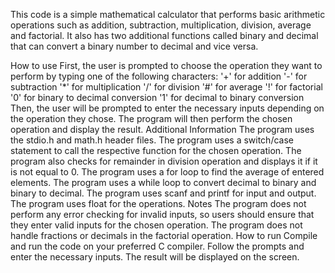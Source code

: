 This code is a simple mathematical calculator that performs basic arithmetic operations such as addition, subtraction, multiplication, division, average and factorial. It also has two additional functions called binary and decimal that can convert a binary number to decimal and vice versa.

How to use
First, the user is prompted to choose the operation they want to perform by typing one of the following characters:
'+' for addition
'-' for subtraction
'*' for multiplication
'/' for division
'#' for average
'!' for factorial
'0' for binary to decimal conversion
'1' for decimal to binary conversion
Then, the user will be prompted to enter the necessary inputs depending on the operation they chose.
The program will then perform the chosen operation and display the result.
Additional Information
The program uses the stdio.h and math.h header files.
The program uses a switch/case statement to call the respective function for the chosen operation.
The program also checks for remainder in division operation and displays it if it is not equal to 0.
The program uses a for loop to find the average of entered elements.
The program uses a while loop to convert decimal to binary and binary to decimal.
The program uses scanf and printf for input and output.
The program uses float for the operations.
Notes
The program does not perform any error checking for invalid inputs, so users should ensure that they enter valid inputs for the chosen operation.
The program does not handle fractions or decimals in the factorial operation.
How to run
Compile and run the code on your preferred C compiler.
Follow the prompts and enter the necessary inputs.
The result will be displayed on the screen.
